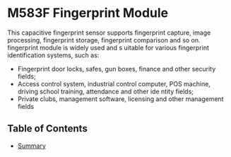 # M583F Fingerprint Module
This capacitive fingerprint sensor supports fingerprint capture, image processing, fingerprint storage, fingerprint comparison and so on.
fingerprint module is widely used and s uitable for various fingerprint
identification systems, such as:
* Fingerprint door locks, safes, gun boxes, finance and other security fields;
* Access control system, industrial control computer, POS machine, driving school
training, attendance and other ide ntity fields;
* Private clubs, management software, licensing and other management fields
   
## Table of Contents

* [Summary](#summary)
